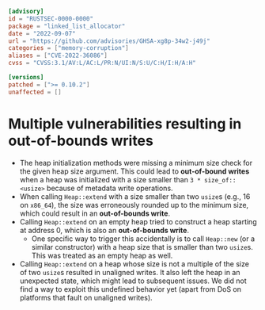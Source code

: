 ```toml
[advisory]
id = "RUSTSEC-0000-0000"
package = "linked_list_allocator"
date = "2022-09-07"
url = "https://github.com/advisories/GHSA-xg8p-34w2-j49j"
categories = ["memory-corruption"]
aliases = ["CVE-2022-36086"]
cvss = "CVSS:3.1/AV:L/AC:L/PR:N/UI:N/S:U/C:H/I:H/A:H"

[versions]
patched = [">= 0.10.2"]
unaffected = []
```

# Multiple vulnerabilities resulting in out-of-bounds writes

* The heap initialization methods were missing a minimum size check for the given heap size argument. This could lead to **out-of-bound writes** when a heap was initialized with a size smaller than `3 * size_of::<usize>` because of metadata write operations.
* When calling `Heap::extend` with a size smaller than two `usize`s (e.g., 16 on `x86_64`), the size was erroneously rounded up to the minimum size, which could result in an **out-of-bounds write**.
* Calling `Heap::extend` on an empty heap tried to construct a heap starting at address 0, which is also an **out-of-bounds write**.
  * One specific way to trigger this accidentally is to call `Heap::new` (or a similar constructor) with a heap size that is smaller than two `usize`s. This was treated as an empty heap as well.
* Calling `Heap::extend` on a heap whose size is not a multiple of the size of two `usize`s resulted in unaligned writes. It also left the heap in an unexpected state, which might lead to subsequent issues. We did not find a way to exploit this undefined behavior yet (apart from DoS on platforms that fault on unaligned writes).
